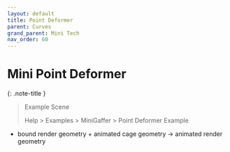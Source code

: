 ```yaml
---
layout: default
title: Point Deformer
parent: Curves
grand_parent: Mini Tech
nav_order: 60
---
```


# Mini Point Deformer

{: .note-title }
> Example Scene
>
> Help > Examples > MiniGaffer > Point Deformer Example
>


* bound render geometry + animated cage geometry -> animated render geometry